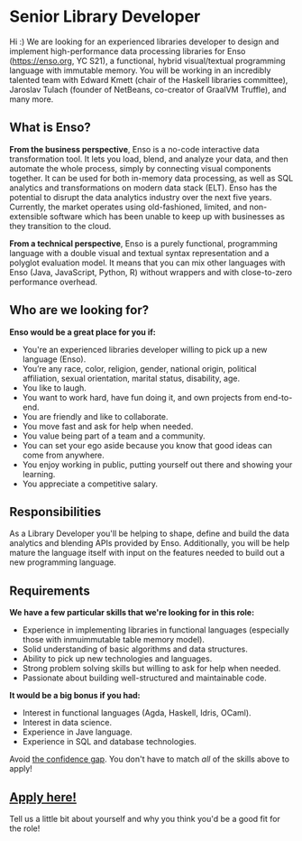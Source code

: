 # Senior Library Developer
Hi :) We are looking for an experienced libraries developer to design and implement high-performance data processing libraries for Enso (https://enso.org, YC S21), a functional, hybrid visual/textual programming language with immutable memory. You will be working in an incredibly talented team with Edward Kmett (chair of the Haskell libraries committee), Jaroslav Tulach (founder of NetBeans, co-creator of GraalVM Truffle), and many more.

## What is Enso?
**From the business perspective**, Enso is a no-code interactive data transformation tool. It lets you load, blend, and analyze your data, and then automate the whole process, simply by connecting visual components together. It can be used for both in-memory data processing, as well as SQL analytics and transformations on modern data stack (ELT). Enso has the potential to disrupt the data analytics industry over the next five years. 
Currently, the market operates using old-fashioned, limited, and non-extensible software which has been unable to keep up with businesses as they transition to the cloud.

**From a technical perspective**, Enso is a purely functional, programming language with a double visual and textual syntax representation and a polyglot evaluation model. It means that you can mix other languages with Enso (Java, JavaScript, Python, R) without wrappers and with close-to-zero performance overhead.

## Who are we looking for?
**Enso would be a great place for you if:**
- You're an experienced libraries developer willing to pick up a new language (Enso).
- You’re any race, color, religion, gender, national origin, political affiliation, sexual orientation, marital status, disability, age.
- You like to laugh.
- You want to work hard, have fun doing it, and own projects from end-to-end.
- You are friendly and like to collaborate.
- You move fast and ask for help when needed.
- You value being part of a team and a community.
- You can set your ego aside because you know that good ideas can come from anywhere.
- You enjoy working in public, putting yourself out there and showing your learning.
- You appreciate a competitive salary.

## Responsibilities
As a Library Developer you'll be helping to shape, define and build the data analytics and blending APIs provided by Enso. Additionally, you will be help mature the language itself with input on the features needed to build out a new programming language.

## Requirements
**We have a few particular skills that we're looking for in this role:**
- Experience in implementing libraries in functional languages (especially those with inmuimmutable table memory model).
- Solid understanding of basic algorithms and data structures.
- Ability to pick up new technologies and languages.
- Strong problem solving skills but willing to ask for help when needed.
- Passionate about building well-structured and maintainable code.

**It would be a big bonus if you had:**
- Interest in functional languages (Agda, Haskell, Idris, OCaml).
- Interest in data science.
- Experience in Jave language.
- Experience in SQL and database technologies.


Avoid [the confidence gap](https://www.forbes.com/sites/womensmedia/2014/04/28/act-now-to-shrink-the-confidence-gap/).
You don't have to match _all_ of the skills above to apply!


## [Apply here!](https://airtable.com/shrcF8ROkEeFTNEfX)

Tell us a little bit about yourself and why you think you'd be a good fit for the role!